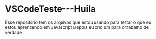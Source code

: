 # VSCodeTeste---Huila
Esse repositório tem os arquivos que estou usando para testar o que eu estou aprendendo em Javascript
Depois eu crio um para o trabalho de verdade
